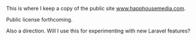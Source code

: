 This is where I keep a copy of the public site www.happhousemedia.com.

Public license forthcoming.

Also a direction. Will I use this for experimenting with new Laravel features?
